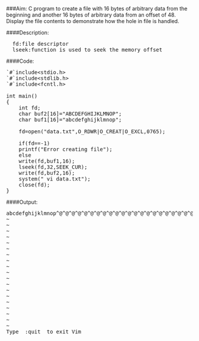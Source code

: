 ###Aim:
C program to create a file with 16 bytes of arbitrary data from the beginning and another 16 bytes of arbitrary data from an offset of 48. Display the file contents to demonstrate how the hole in file is handled.

####Description:
<pre>  fd:file descriptor
  lseek:function is used to seek the memory offset
</pre>
####Code:
<pre>`#`include&lt;stdio.h>
`#`include&lt;stdlib.h>
`#`include&lt;fcntl.h>

int main()
{
	int fd;
	char buf2[16]="ABCDEFGHIJKLMNOP";
	char buf1[16]="abcdefghijklmnop";

	fd=open("data.txt",O_RDWR|O_CREAT|O_EXCL,0765);

	if(fd==-1)
	printf("Error creating file");
	else
	write(fd,buf1,16);
	lseek(fd,32,SEEK_CUR);
	write(fd,buf2,16);
	system(" vi data.txt");
	close(fd);
}
</pre>
####Output:
<pre>abcdefghijklmnop^@^@^@^@^@^@^@^@^@^@^@^@^@^@^@^@^@^@^@^@^@^@^@^@^@^@^@^@^@^@^@^@ABCDEFGHIJKLMNOP
~                                                                               
~                                                                               
~                                                                               
~                                                                               
~                                                                               
~                                                                               
~                                                                               
~                                                                               
~                                                                               
~                                                                               
~                                                                               
~                                                                               
~                                                                               
~                                                                               
~                                                                               
~                                                                               
~                                                                               
~                                                                               
~                                                                               
Type  :quit<Enter>  to exit Vim
</pre>
